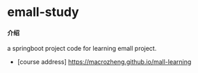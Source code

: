 # emall-study

#### 介绍
a springboot project code for learning emall project.
- [course address]  https://macrozheng.github.io/mall-learning
